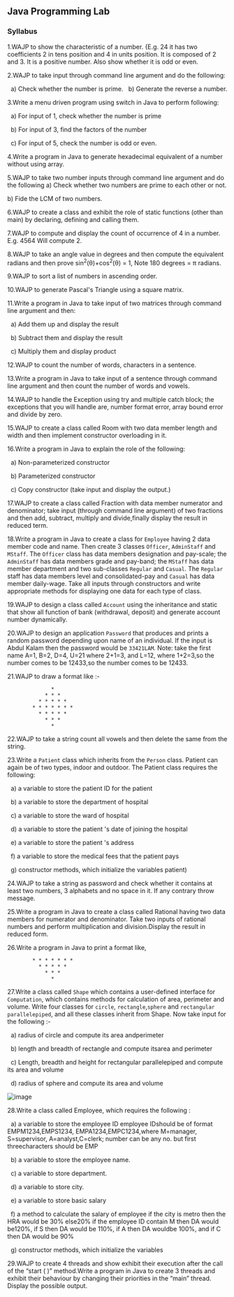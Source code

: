 ## Java Programming Lab

### Syllabus

1.WAJP to show the characteristic of a number. {E.g. 24 it has two coefficients 2 in tens position and 4
in units position. It is composed of 2 and 3. It is a positive number. Also show whether it is odd or
even.

2.WAJP to take input through command line argument and do the following:

&nbsp; a) Check whether the number is prime.
&nbsp; b) Generate the reverse a number.

3.Write a menu driven program using switch in Java to perform following:

&nbsp; a) For input of 1, check whether the number is prime

&nbsp; b) For input of 3, find the factors of the number

&nbsp; c) For input of 5, check the number is odd or even.

4.Write a program in Java to generate hexadecimal equivalent of a number without using array.

5.WAJP to take two number inputs through command line argument and do the following a) Check whether two numbers are prime to each other or not.

b) Fide the LCM of two numbers.

6.WAJP to create a class and exhibit the role of static functions (other than main) by declaring,
defining and calling them.

7.WAJP to compute and display the count of occurrence of 4 in a number. E.g. 4564 Will compute 2.

8.WAJP to take an angle value in degrees and then compute the equivalent radians and then prove
sin<sup>2</sup>(θ)+cos<sup>2</sup>(θ) = 1, Note 180 degrees = π radians.

9.WAJP to sort a list of numbers in ascending order.

10.WAJP to generate Pascal's Triangle using a square matrix.

11.Write a program in Java to take input of two matrices through command line argument and then:

&nbsp; a) Add them up and display the result

&nbsp; b) Subtract them and display the result

&nbsp; c) Multiply them and display product

12.WAJP to count the number of words, characters in a sentence.

13.Write a program in Java to take input of a sentence through command line argument and then count the number of words and vowels.

14.WAJP to handle the Exception using try and multiple catch block; the exceptions that you will
handle are, number format error, array bound error and divide by zero.

15.WAJP to create a class called Room with two data member length and width and then implement
constructor overloading in it.

16.Write a program in Java to explain the role of the following:

&nbsp; a) Non-parameterized constructor

&nbsp; b) Parameterized constructor

&nbsp; c) Copy constructor (take input and display the output.)

17.WAJP to create a class called Fraction with data member numerator and denominator; take input (through command line argument) of two fractions and then add, subtract, multiply and divide,finally display the result in reduced term.

18.Write a program in Java to create a class for `Employee` having 2 data member code and name. Then create 3 classes `Officer`, `AdminStaff` and `MStaff`. The `Officer` class has data members designation and pay-scale; the `AdminStaff` has data members grade and pay-band; the `MStaff` has data member department and two sub-classes `Regular` and `Casual`. The `Regular` staff has data members level and consolidated-pay and `Casual` has data member daily-wage. Take all inputs through constructors and write appropriate methods for displaying one data for each type of class.

19.WAJP to design a class called `Account` using the inheritance and static that show all function of
bank (withdrawal, deposit) and generate account number dynamically.

20.WAJP to design an application `Password` that produces and prints a random password depending upon name of an individual. If the input is Abdul Kalam then the password would be `33421LAM`. Note: take the first name A=1, B=2, D=4, U=21 where 2+1=3, and L=12, where 1+2=3,so the number comes to be 12433,so the number comes to be 12433.

21.WAJP to draw a format like :-

```
              *
            * * *
          * * * * *
        * * * * * * *
          * * * * *
            * * *
              *
```

22.WAJP to take a string count all vowels and then delete the same from the string.

23.Write a `Patient` class which inherits from the `Person` class. Patient can again be of two types, indoor and outdoor. The Patient class requires the following:

&nbsp; a) a variable to store the patient ID for the patient

&nbsp; b) a variable to store the department of hospital

&nbsp; c) a variable to store the ward of hospital

&nbsp; d) a variable to store the patient 's date of joining the hospital

&nbsp; e) a variable to store the patient 's address

&nbsp; f) a variable to store the medical fees that the patient pays

&nbsp; g) constructor methods, which initialize the variables
patient)

24.WAJP to take a string as password and check whether it contains at least two numbers, 3 alphabets
and no space in it. If any contrary throw message.

25.Write a program in Java to create a class called Rational having two data members for numerator
and denominator. Take two inputs of rational numbers and perform multiplication and division.Display the result in reduced form.

26.Write a program in Java to print a format like,

```
        * * * * * * *
          * * * * *
            * * *
              *
```

27.Write a class called `Shape` which contains a user-defined interface for `Computation`, which contains methods for calculation of area, perimeter and volume. Write four classes for `circle`, `rectangle`,`sphere` and `rectangular parallelepiped`, and all these classes inherit from Shape. Now take input for the following :-

&nbsp; a) radius of circle and compute its area andperimeter

&nbsp; b) length and breadth of rectangle and compute itsarea and perimeter

&nbsp; c) Length, breadth and height for rectangular parallelepiped and compute its area and volume

&nbsp; d) radius of sphere and compute its area and volume

![image](https://aiyu-ayaan.github.io/BIT-App-Data/data/syllabus/bca/bca3/subjects/picture/java_lab_1.png)

28.Write a class called Employee, which requires the following :

&nbsp; a) a variable to store the employee ID employee IDshould be
of format EMPM1234,EMPS1234, EMPA1234,EMPC1234,where
M=manager, S=supervisor, A=analyst,C=clerk; number can be any no. but first threecharacters should be EMP

&nbsp; b) a variable to store the employee name.

&nbsp; c) a variable to store department.

&nbsp; d) a variable to store city.

&nbsp; e) a variable to store basic salary

&nbsp; f) a method to calculate the salary of employee
if the city is metro then the HRA would be 30% else20% if the employee ID contain M then DA would be120%, if S then DA would be 110%, if A then DA wouldbe 100%, and if C then DA would be 90%

&nbsp; g) constructor methods, which initialize the variables

29.WAJP to create 4 threads and show exhibit their execution after the call of the “start ( )”
method.Write a program in Java to create 3 threads and exhibit their behaviour by changing their
priorities in the “main” thread. Display the possible output.
